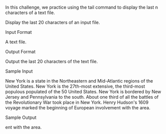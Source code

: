 In this challenge, we practice using the tail command to display the last n characters of a text file.

Display the last 20 characters of an input file.

Input Format

A text file.

Output Format

Output the last 20 characters of the text file.

Sample Input

New York is a state in the Northeastern and Mid-Atlantic regions of the United States. 
New York is the 27th-most extensive, the third-most populous populated of the 50 United States. 
New York is bordered by New Jersey and Pennsylvania to the south.
About one third of all the battles of the Revolutionary War took place in New York.
Henry Hudson's 1609 voyage marked the beginning of European involvement with the area.

Sample Output

ent with the area.
